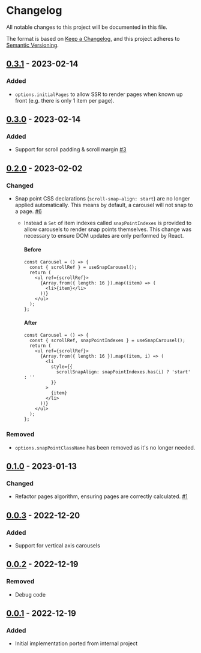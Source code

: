 # Changelog

All notable changes to this project will be documented in this file.

The format is based on [Keep a Changelog](https://keepachangelog.com/en/1.0.0/),
and this project adheres to [Semantic Versioning](https://semver.org/spec/v2.0.0.html).

## [0.3.1] - 2023-02-14

### Added

- `options.initialPages` to allow SSR to render pages when known up front (e.g. there is only 1 item per page).

## [0.3.0] - 2023-02-14

### Added

- Support for scroll padding & scroll margin [#3](https://github.com/richardscarrott/react-snap-carousel/issues/3)

## [0.2.0] - 2023-02-02

### Changed

- Snap point CSS declarations (`scroll-snap-align: start`) are no longer applied automatically. This means by default, a carousel will not snap to a page. [#6](https://github.com/richardscarrott/react-snap-carousel/issues/6)

  - Instead a `Set` of item indexes called `snapPointIndexes` is provided to allow carousels to render snap points themselves. This change was necessary to ensure DOM updates are only performed by React.

    #### Before

    ```tsx
    const Carousel = () => {
      const { scrollRef } = useSnapCarousel();
      return (
        <ul ref={scrollRef}>
          {Array.from({ length: 16 }).map((item) => (
            <li>{item}</li>
          ))}
        </ul>
      );
    };
    ```

    #### After

    ```tsx
    const Carousel = () => {
      const { scrollRef, snapPointIndexes } = useSnapCarousel();
      return (
        <ul ref={scrollRef}>
          {Array.from({ length: 16 }).map((item, i) => (
            <li
              style={{
                scrollSnapAlign: snapPointIndexes.has(i) ? 'start' : ''
              }}
            >
              {item}
            </li>
          ))}
        </ul>
      );
    };
    ```

### Removed

- `options.snapPointClassName` has been removed as it's no longer needed.

## [0.1.0] - 2023-01-13

### Changed

- Refactor pages algorithm, ensuring pages are correctly calculated. [#1](https://github.com/richardscarrott/react-snap-carousel/issues/1)

## [0.0.3] - 2022-12-20

### Added

- Support for vertical axis carousels

## [0.0.2] - 2022-12-19

### Removed

- Debug code

## [0.0.1] - 2022-12-19

### Added

- Initial implementation ported from internal project

[unreleased]: https://github.com/richardscarrott/react-snap-carousel/compare/v0.2.0...HEAD
[0.3.1]: https://github.com/richardscarrott/react-snap-carousel/compare/v0.3.0...v0.3.1
[0.3.0]: https://github.com/richardscarrott/react-snap-carousel/compare/v0.2.0...v0.3.0
[0.2.0]: https://github.com/richardscarrott/react-snap-carousel/compare/v0.1.0...v0.2.0
[0.1.0]: https://github.com/richardscarrott/react-snap-carousel/compare/v0.0.3...v0.1.0
[0.0.3]: https://github.com/richardscarrott/react-snap-carousel/compare/v0.0.2...v0.0.3
[0.0.2]: https://github.com/richardscarrott/react-snap-carousel/compare/v0.0.1...v0.0.2
[0.0.1]: https://github.com/richardscarrott/react-snap-carousel/releases/tag/v0.0.1
